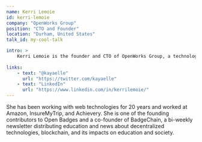 ```yaml
---
name: Kerri Lemoie
id: kerri-lemoie
company: "OpenWorks Group"
position: "CTO and Founder"
location: "Durham, United States"
talk_id: my-cool-talk

intro: >
    Kerri Lemoie is the founder and CTO of OpenWorks Group, a technology services company specializing in open source digital credentials for education. 
    
links:
    - text: "@kayaelle"
      url: "https://twitter.com/kayaelle"
    - text: "LinkedIn"
      url: "https://www.linkedin.com/in/kerrilemoie/"
---
```


 She has been working with web technologies for 20 years and worked at Amazon, InsureMyTrip, and Achievery. She is one of the founding contributors to Open Badges and a co-founder of BadgeChain, a bi-weekly newsletter distributing education and news about decentralized technologies, blockchain, and its impacts on education and society. 
